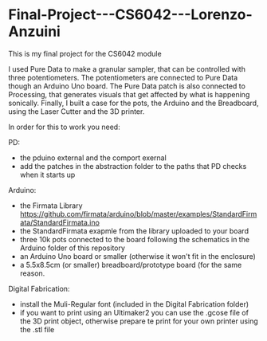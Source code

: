 # Final-Project---CS6042---Lorenzo-Anzuini

This is my final project for the CS6042 module

I used Pure Data to make a granular sampler, that can be controlled with three potentiometers. The potentiometers are connected to Pure Data though an Arduino Uno board. The Pure Data patch is also connected to Processing, that generates visuals that get affected by what is happening sonically. Finally, I built a case for the pots, the Arduino and the Breadboard, using the Laser Cutter and the 3D printer.

In order for this to work you need:

PD:
- the pduino external and the comport exernal
- add the patches in the abstraction folder to the paths that PD checks when it starts up

Arduino:
- the Firmata Library https://github.com/firmata/arduino/blob/master/examples/StandardFirmata/StandardFirmata.ino
- the StandardFirmata exapmle from the library uploaded to your board
- three 10k pots connected to the board following the schematics in the Arduino folder of this repository
- an Arduino Uno board or smaller (otherwise it won't fit in the enclosure)
- a 5.5x8.5cm (or smaller) breadboard/prototype board (for the same reason.

Digital Fabrication:
- install the Muli-Regular font (included in the Digital Fabrication folder)
- if you want to print using an Ultimaker2 you can use the .gcose file of the 3D print object, otherwise prepare te print for your own     printer using the .stl file
